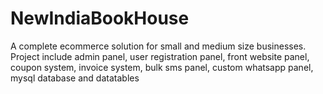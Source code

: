 # NewIndiaBookHouse
A complete ecommerce solution for small and medium size businesses. Project include admin panel, user registration panel, front website panel, coupon system, invoice system, bulk sms panel, custom whatsapp panel, mysql database and datatables

